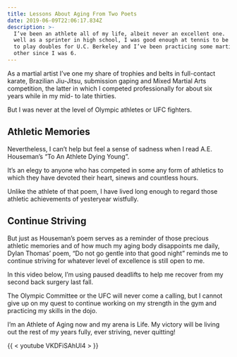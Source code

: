 ```yaml
---
title: Lessons About Aging From Two Poets
date: 2019-06-09T22:06:17.834Z
description: >-
  I’ve been an athlete all of my life, albeit never an excellent one.  I did
  well as a sprinter in high school, I was good enough at tennis to be invited
  to play doubles for U.C. Berkeley and I’ve been practicing some martial or
  other since I was 6.
---
```

As a martial artist I’ve one my share of trophies and belts in full-contact karate, Brazilian Jiu-Jitsu, submission gaping and Mixed Martial Arts competition, the latter in which I competed professionally for about six years while in my mid- to late thirties.  

But I was never at the level of Olympic athletes or UFC fighters.  

## Athletic Memories

Nevertheless, I can’t help but feel a sense of sadness when I read A.E. Houseman’s “To An Athlete Dying Young”.  

It’s an elegy to anyone who has competed in some any form of athletics to which they have devoted their heart, sinews and countless hours.  

Unlike the athlete of that poem, I have lived long enough to regard those athletic achievements of yesteryear wistfully.

## Continue Striving

But just as Houseman’s poem serves as a reminder of those precious athletic memories and of how much my aging body disappoints me daily, Dylan Thomas’ poem, “Do not go gentle into that good night” reminds me to continue striving for whatever level of excellence is still open to me. 

In this video below, I’m using paused deadlifts to help me recover from my second back surgery last fall. 

The Olympic Committee or the UFC will never come a calling, but I cannot give up on my quest to continue working on my strength in the gym and practicing my skills in the dojo. 

I’m an Athlete of Aging now and my arena is Life. My victory will be living out the rest of my years fully, ever striving, never quitting!

{{ < youtube VKDFiSAhUl4 > }}
